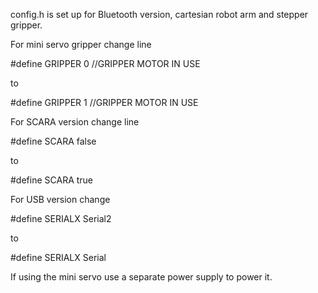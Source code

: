 config.h is set up for Bluetooth version, cartesian robot arm and stepper gripper.

For mini servo gripper change line

#define GRIPPER 0 //GRIPPER MOTOR IN USE

to

#define GRIPPER 1 //GRIPPER MOTOR IN USE
  
  
For SCARA version change line

#define SCARA false

to

#define SCARA true


For USB version change

#define SERIALX Serial2

to

#define SERIALX Serial
  
  
If using the mini servo use a separate power supply to power it.

